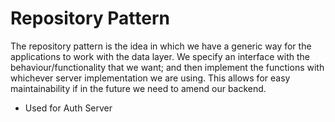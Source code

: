 # Repository Pattern

The repository pattern is the idea in which we have a generic way for the applications to work with the data layer. We specify an interface with the behaviour/functionality that we want; and then implement the functions with whichever server implementation we are using. This allows for easy maintainability if in the future we need to amend our backend. 

- Used for Auth Server